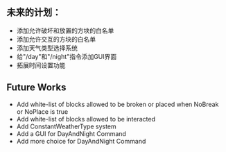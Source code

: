 ## 未来的计划：
* 添加允许破坏和放置的方块的白名单
* 添加允许交互的方块的白名单
* 添加天气类型选择系统
* 给"/day"和"/night"指令添加GUI界面
* 拓展时间设置功能

## Future Works 
* Add white-list of blocks allowed to be broken or placed when NoBreak or NoPlace is true
* Add white-list of blocks allowed to be interacted
* Add ConstantWeatherType system
* Add a GUI for DayAndNight Command
* Add more choice for DayAndNight Command

